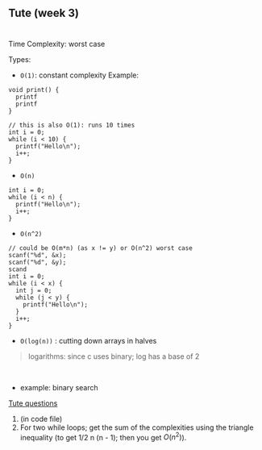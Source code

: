 ## Tute (week 3)
#
Time Complexity: worst case

Types:
- ```O(1)```: constant complexity
Example:
```
void print() {
  printf
  printf
}

// this is also O(1): runs 10 times 
int i = 0;
while (i < 10) {
  printf("Hello\n");
  i++;
}
```
- ```O(n)```
```
int i = 0;
while (i < n) {
  printf("Hello\n");
  i++;
}
```

- ```O(n^2)```
```
// could be O(m*n) (as x != y) or O(n^2) worst case
scanf("%d", &x);
scanf("%d", &y);
scand
int i = 0;
while (i < x) {
  int j = 0;
  while (j < y) {
    printf("Hello\n");
  }
  i++;
}
```

- ```O(log(n))``` : cutting down arrays in halves

> logarithms: since c uses binary; log has a base of 2
<br>
  
  - example: binary search

<u> Tute questions </u>

1. (in code file)
3. For two while loops; get the sum of the complexities using the triangle inequality (to get 1/2 n (n - 1); then you get $O(n^2)$).
